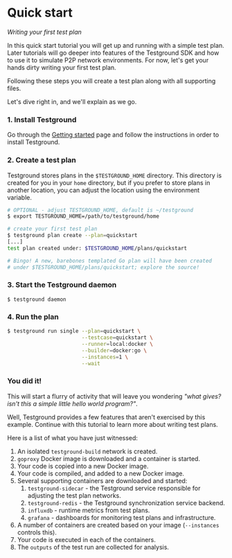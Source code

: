 # Quick start

_Writing your first test plan_

In this quick start tutorial you will get up and running with a simple test plan. Later tutorials will go deeper into features of the Testground SDK and how to use it to simulate P2P network environments. For now, let's get your hands dirty writing your first test plan.

Following these steps you will create a test plan along with all supporting files.

Let's dive right in, and we'll explain as we go.

### 1. Install Testground

Go through the [Getting started](../getting-started.md) page and follow the instructions in order to install Testground.

### 2. Create a test plan

Testground stores plans in the `$TESTGROUND_HOME` directory. This directory is created for you in your `home` directory, but if you prefer to store plans in another location, you can adjust the location using the environment variable.

```bash
# OPTIONAL - adjust TESTGROUND_HOME, default is ~/testground
$ export TESTGROUND_HOME=/path/to/testground/home

# create your first test plan
$ testground plan create --plan=quickstart
[...]
test plan created under: $TESTGROUND_HOME/plans/quickstart

# Bingo! A new, barebones templated Go plan will have been created
# under $TESTGROUND_HOME/plans/quickstart; explore the source!
```

### 3. Start the Testground daemon

```text
$ testground daemon
```

### 4. Run the plan

```bash
$ testground run single --plan=quickstart \
                        --testcase=quickstart \
                        --runner=local:docker \
                        --builder=docker:go \
                        --instances=1 \
                        --wait
```

### You did it!

This will start a flurry of activity that will leave you wondering _"what gives? isn't this a simple little hello world program?"_.

Well, Testground provides a few features that aren't exercised by this example. Continue with this tutorial to learn more about writing test plans.

Here is a list of what you have just witnessed:

1. An isolated `testground-build` network is created.
2. `goproxy` Docker image is downloaded and a container is started.
3. Your code is copied into a new Docker image.
4. Your code is compiled, and added to a new Docker image.
5. Several supporting containers are downloaded and started:
   1. `testground-sidecar` - the Testground service responsible for adjusting the test plan networks.
   2. `testground-redis` - the Testground synchronization service backend.
   3. `influxdb` - runtime metrics from test plans.
   4. `grafana` - dashboards for monitoring test plans and infrastructure.
6. A number of containers are created based on your image \(`--instances` controls this\).
7. Your code is executed in each of the containers.
8. The `outputs` of the test run are collected for analysis.
